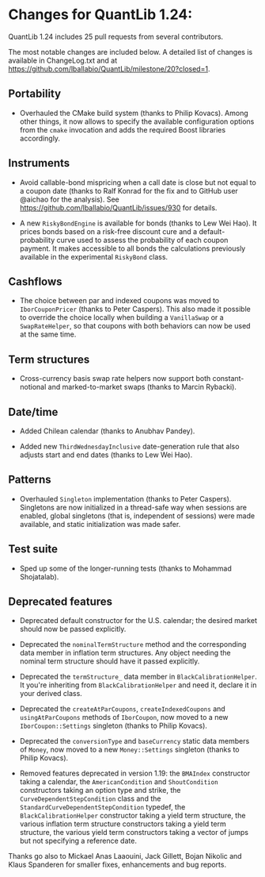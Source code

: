 Changes for QuantLib 1.24:
==========================

QuantLib 1.24 includes 25 pull requests from several contributors.

The most notable changes are included below.
A detailed list of changes is available in ChangeLog.txt and at
<https://github.com/lballabio/QuantLib/milestone/20?closed=1>.

Portability
-----------

- Overhauled the CMake build system (thanks to Philip Kovacs).  Among
  other things, it now allows to specify the available configuration
  options from the `cmake` invocation and adds the required Boost
  libraries accordingly.

Instruments
-----------

- Avoid callable-bond mispricing when a call date is close but not equal
  to a coupon date (thanks to Ralf Konrad for the fix and to GitHub user
  @aichao for the analysis).
  See <https://github.com/lballabio/QuantLib/issues/930> for details.

- A new `RiskyBondEngine` is available for bonds (thanks to Lew Wei
  Hao).  It prices bonds based on a risk-free discount cure and a
  default-probability curve used to assess the probability of each
  coupon payment.  It makes accessible to all bonds the calculations
  previously available in the experimental `RiskyBond` class.

Cashflows
---------

- The choice between par and indexed coupons was moved to
  `IborCouponPricer` (thanks to Peter Caspers).  This also made it
  possible to override the choice locally when building a
  `VanillaSwap` or a `SwapRateHelper`, so that coupons with both
  behaviors can now be used at the same time.

Term structures
---------------

- Cross-currency basis swap rate helpers now support both
  constant-notional and marked-to-market swaps (thanks to Marcin
  Rybacki).

Date/time
---------

- Added Chilean calendar (thanks to Anubhav Pandey).

- Added new `ThirdWednesdayInclusive` date-generation rule that also
  adjusts start and end dates (thanks to Lew Wei Hao).

Patterns
--------

- Overhauled `Singleton` implementation (thanks to Peter Caspers).
  Singletons are now initialized in a thread-safe way when sessions
  are enabled, global singletons (that is, independent of sessions)
  were made available, and static initialization was made safer.

Test suite
----------

- Sped up some of the longer-running tests (thanks to Mohammad Shojatalab).

Deprecated features
-------------------

- Deprecated default constructor for the U.S. calendar; the desired
  market should now be passed explicitly.

- Deprecated the `nominalTermStructure` method and the corresponding
  data member in inflation term structures.  Any object needing the
  nominal term structure should have it passed explicitly.

- Deprecated the `termStructure_` data member in
  `BlackCalibrationHelper`.  It you're inheriting from
  `BlackCalibrationHelper` and need it, declare it in your derived
  class.

- Deprecated the `createAtParCoupons`, `createIndexedCoupons` and
  `usingAtParCoupons` methods of `IborCoupon`, now moved to a new
  `IborCoupon::Settings` singleton (thanks to Philip Kovacs).

- Deprecated the `conversionType` and `baseCurrency` static data
  members of `Money`, now moved to a new `Money::Settings` singleton
  (thanks to Philip Kovacs).

- Removed features deprecated in version 1.19: the `BMAIndex`
  constructor taking a calendar, the `AmericanCondition` and
  `ShoutCondition` constructors taking an option type and strike, the
  `CurveDependentStepCondition` class and the
  `StandardCurveDependentStepCondition` typedef, the
  `BlackCalibrationHelper` constructor taking a yield term structure,
  the various inflation term structure constructors taking a yield
  term structure, the various yield term constructors taking a vector
  of jumps but not specifying a reference date.


Thanks go also to Mickael Anas Laaouini, Jack Gillett, Bojan Nikolic
and Klaus Spanderen for smaller fixes, enhancements and bug reports.


